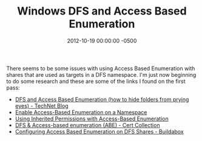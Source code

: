 ﻿---
title:  Windows DFS and Access Based Enumeration
date:   2012-10-19 00:00:00 -0500
categories: IT
---

There seems to be some issues with using Access Based Enumeration with shares that are used as targets in a DFS namespace. I'm just now beginning to do some research and these are some of the links I found on the first pass:

- <a href="http://blogs.technet.com/b/canitpro/archive/2006/10/06/dfs-and-access-based-enumeration-_2800_how-to-hide-folders-from-prying-eyes_2900_.aspx">DFS and Access Based Enumeration (how to hide folders from prying eyes) - TechNet Blog</a>
- <a href="http://technet.microsoft.com/en-us/library/dd759150.aspx">Enable Access-Based Enumeration on a Namespace</a>
- <a href="http://technet.microsoft.com/en-us/library/dd834874.aspx">Using Inherited Permissions with Access-Based Enumeration</a>
- <a href="http://certcollection.org/forum/topic/114852-dfs-access-based-enumeration-abe/">DFS & Access-based enumeration (ABE) - Cert Collection</a>
- <a href="http://www.buildabox.net/2011/06/configuring-access-based-enumeration-on-dfs-shares/">Configuring Access Based Enumeration on DFS Shares - Buildabox</a>
